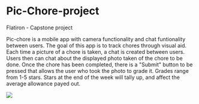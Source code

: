 # Pic-Chore-project
Flatiron - Capstone project

Pic-chore is a mobile app with camera functionality and chat funtionality between users. The goal of this app is to track chores through visual aid. Each time a picture of a chore is taken, a chat is created between users. Users then can chat about the displayed photo taken of the chore to be done. Once the chore has been completed, there is a "Submit" button to be pressed that allows the user who took the photo to grade it. Grades range from 1-5 stars. Stars at the end of the week will tally up, and affect the average allowance payed out. 

<!-- ![alt text](http://url/to/img.png) -->
<!-- <img src= 'https://encrypted-tbn0.gstatic.com/images?q=tbn:ANd9GcR3GPLyx7b78TAprDoxVlyA10ZUHD-C-aP4wg&usqp=CAU'> -->
<img src= 'IMG-0692copy.jpg'>

